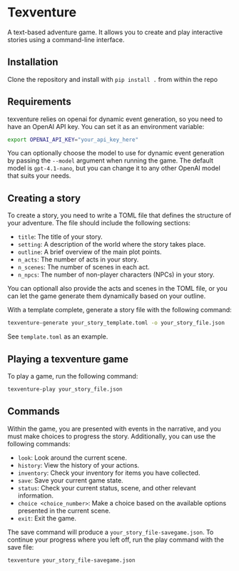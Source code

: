 # Texventure

A text-based adventure game. It allows you to create and play interactive stories using a command-line interface.

## Installation

Clone the repository and install with `pip install .` from within the repo 

## Requirements

texventure relies on openai for dynamic event generation, so you need to have an OpenAI API key. You can set it as an environment variable:

```bash
export OPENAI_API_KEY="your_api_key_here"
```
You can optionally choose the model to use for dynamic event generation by passing the `--model` argument when running the game. The default model is `gpt-4.1-nano`, but you can change it to any other OpenAI model that suits your needs.

## Creating a story

To create a story, you need to write a TOML file that defines the structure of your adventure. The file should include the following sections:

- `title`: The title of your story.
- `setting`: A description of the world where the story takes place.
- `outline`: A brief overview of the main plot points.
- `n_acts`: The number of acts in your story.
- `n_scenes`: The number of scenes in each act.
- `n_npcs`: The number of non-player characters (NPCs) in your story.

You can optionall also provide the acts and scenes in the TOML file, or you can let the game generate them dynamically based on your outline.

With a template complete, generate a story file with the following command:

```bash
texventure-generate your_story_template.toml -o your_story_file.json
```
See `template.toml` as an example.

## Playing a texventure game
To play a game, run the following command:

```bash
texventure-play your_story_file.json
```
## Commands

Within the game, you are presented with events in the narrative, and you must make choices to progress the story. Additionally, you can use the following commands:
- `look`: Look around the current scene.
- `history`: View the history of your actions.
- `inventory`: Check your inventory for items you have collected.
- `save`: Save your current game state.
- `status`: Check your current status, scene, and other relevant information.
- `choice <choice_number>`: Make a choice based on the available options presented in the current scene.
- `exit`: Exit the game.

The save command will produce a `your_story_file-savegame.json`. To continue your progress where you left off, run the play command with the save file:

```bash
texventure your_story_file-savegame.json
```